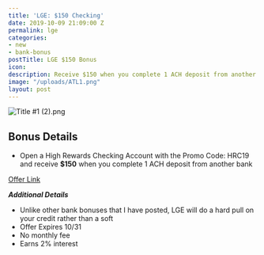 ```yaml
---
title: 'LGE: $150 Checking'
date: 2019-10-09 21:09:00 Z
permalink: lge
categories:
- new
- bank-bonus
postTitle: LGE $150 Bonus
icon: 
description: Receive $150 when you complete 1 ACH deposit from another bank
image: "/uploads/ATL1.png"
layout: post
---
```


![Title #1 (2).png](/uploads/Title%20%231%20(2).png)

## **Bonus Details**

* Open a High Rewards Checking Account with the Promo Code: HRC19 and receive **$150** when you complete 1 ACH deposit from another bank

[Offer Link](https://www.lgeccu.org/life-your-way.html)

***Additional Details***

* Unlike other bank bonuses that I have posted, LGE will do a hard pull on your credit rather than a soft
* Offer Expires 10/31
* No monthly fee
* Earns 2% interest
